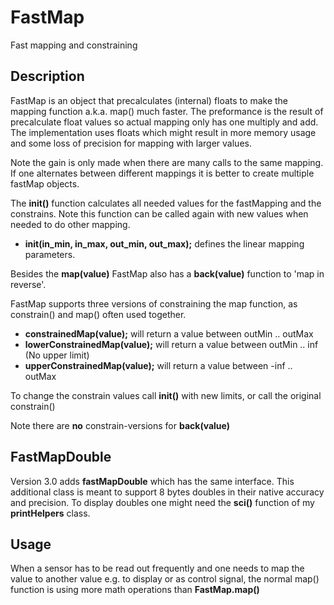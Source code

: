 # FastMap

Fast mapping and constraining

## Description
FastMap is an object that precalculates (internal) floats to make the mapping function a.k.a. map() much faster.
The preformance is the result of precalculate float values so actual mapping only has one multiply and add.
The implementation uses floats which might result in more memory usage and some loss of precision for mapping
with larger values.

Note the gain is only made when there are many calls to the same mapping.
If one alternates between different mappings it is better to create multiple fastMap objects.

The **init()** function calculates all needed values for the fastMapping and the constrains.
Note this function can be called again with new values when needed to do other mapping.

- **init(in_min, in_max, out_min, out_max);** defines the linear mapping parameters.


Besides the **map(value)** FastMap also has a **back(value)** function to 'map in reverse'.

FastMap supports three versions of constraining the map function, as constrain() and map() often used together. 
- **constrainedMap(value);** will return a value between outMin .. outMax
- **lowerConstrainedMap(value);** will return a value between outMin .. inf  (No upper limit)
- **upperConstrainedMap(value);** will return a value between -inf .. outMax

To change the constrain values call **init()** with new limits, or call the original constrain()

Note there are **no** constrain-versions for **back(value)**

## FastMapDouble

Version 3.0 adds **fastMapDouble** which has the same interface.
This additional class is meant to support 8 bytes doubles in their 
native accuracy and precision. 
To display doubles one might need the **sci()** function of my **printHelpers** class.

## Usage

When a sensor has to be read out frequently and one needs to map the 
value to another value e.g. to display or as control signal, the normal map() 
function is using more math operations than **FastMap.map()**



